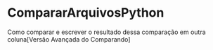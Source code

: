# CompararArquivosPython
Como comparar e escrever o resultado dessa comparação em outra coluna[Versão Avançada do Comparando]
